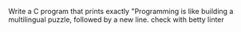 Write a C program that prints exactly "Programming is like building a multilingual puzzle, followed by a new line. check with betty linter
